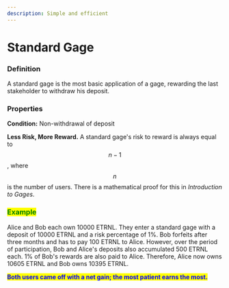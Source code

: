 ```yaml
---
description: Simple and efficient
---
```


# Standard Gage

### Definition

A standard gage is the most basic application of a gage, rewarding the last stakeholder to withdraw his deposit.

### Properties

**Condition:** Non-withdrawal of deposit

**Less Risk, More Reward.** A standard gage's risk to reward is always equal to $$n-1$$ , where $$n$$ is the number of users. There is a mathematical proof for this in _Introduction to Gages_.

### <mark style="color:green;">**Example**

Alice and Bob each own 10000 ETRNL. They enter a standard gage with a deposit of 10000 ETRNL and a risk percentage of 1%. Bob forfeits after three months and has to pay 100 ETRNL to Alice. However, over the period of participation, Bob and Alice's deposits also accumulated 500 ETRNL each. 1% of Bob's rewards are also paid to Alice. Therefore, Alice now owns 10605 ETRNL and Bob owns 10395 ETRNL.</mark>

<mark style="color:blue;">**Both users came off with a net gain; the most patient earns the most.**</mark>
